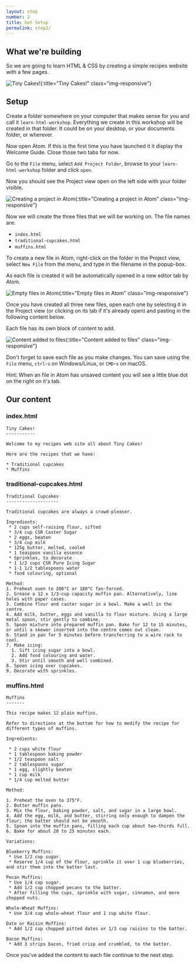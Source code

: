 ```yaml
---
layout: step
number: 2
title: Get Setup
permalink: step2/
---
```


## What we're building

So we are going to learn HTML & CSS by creating a simple recipes website with a few pages.

![Tiny Cakes!](../assets/css-fixed-homepage.png){:title="Tiny Cakes!" class="img-responsive"}

## Setup

Create a folder somewhere on your computer that makes sense for you and call it `learn-html-workshop`.
Everything we create in this workshop will be created in that folder.
It could be on your desktop, or your documents folder, or wherever.

Now open Atom.  If this is the first time you have launched it it display the Welcome Guide.
Close those two tabs for now.

Go to the `File` menu, select `Add Project Folder`, browse to your `learn-html-workshop` folder and click `open`.

Now you should see the Project view open on the left side with your folder visible.

![Creating a project in Atom](../assets/atom-blank.png){:title="Creating a project in Atom" class="img-responsive"}

Now we will create the three files that we will be working on.  The file names are:

 * `index.html`
 * `traditional-cupcakes.html`
 * `muffins.html`

To create a new file in Atom, right-click on the folder in the Project view, select `New File` from the menu, and type in the filename in the popup-box.

As each file is created it will be automatically opened in a new editor tab by Atom.

![Empty files in Atom](../assets/atom-empty-files.png){:title="Empty files in Atom" class="img-responsive"}

Once you have created all three new files, open each one by selecting it in the Project view (or clicking on its tab if it's already open) and pasting in the following content below.

Each file has its own block of content to add.

![Content added to files](../assets/atom-unformatted-files.png){:title="Content added to files" class="img-responsive"}

Don't forget to save each file as you make changes.  You can save using the `File` menu, `ctrl`-`s` on Windows/Linux, or  `CMD`-`s` on macOS.  

Hint: When an file in Atom has unsaved content you will see a little blue dot on the right on it's tab.

## Our content

### index.html

```
Tiny Cakes!
-----------

Welcome to my recipes web site all about Tiny Cakes!

Here are the recipes that we have:

* Traditional cupcakes
* Muffins
```

### traditional-cupcakes.html

```
Traditional Cupcakes
--------------------

Traditional cupcakes are always a crowd-pleaser.

Ingredients:
 * 2 cups self-raising flour, sifted
 * 3/4 cup CSR Caster Sugar
 * 2 eggs, beaten
 * 3/4 cup milk
 * 125g butter, melted, cooled
 * 1 teaspoon vanilla essence
 * Sprinkles, to decorate
 * 1 1/2 cups CSR Pure Icing Sugar
 * 1-1 1/2 tablespoons water
 * food colouring, optional

Method:
1. Preheat oven to 200°C or 180°C fan-forced.
2. Grease a 12 x 1/3-cup capacity muffin pan. Alternatively, line holes with paper cases.
3. Combine flour and caster sugar in a bowl. Make a well in the centre.
4. Add milk, butter, eggs and vanilla to flour mixture. Using a large metal spoon, stir gently to combine.
5. Spoon mixture into prepared muffin pan. Bake for 12 to 15 minutes, or until a skewer inserted into the centre comes out clean.
6. Stand in pan for 5 minutes before transferring to a wire rack to cool.
7. Make icing:
  1. Sift icing sugar into a bowl.
  2. Add food colouring and water.
  3. Stir until smooth and well combined.
8. Spoon icing over cupcakes.
9. Decorate with sprinkles.
```

### muffins.html

```
Muffins
-------

This recipe makes 12 plain muffins.  

Refer to directions at the bottom for how to modify the recipe for different types of muffins.

Ingredients:

 * 2 cups white flour
 * 1 tablespoon baking powder
 * 1/2 teaspoon salt
 * 2 tablespoons sugar
 * 1 egg, slightly beaten
 * 1 cup milk
 * 1/4 cup melted butter

Method:

1. Preheat the oven to 375°F.
2. Butter muffin pans.
3. Mix the flour, baking powder, salt, and sugar in a large bowl.
4. Add the egg, milk, and butter, stirring only enough to dampen the flour; the batter should not be smooth.
5. Spoon into the muffin pans, filling each cup about two-thirds full.
6. Bake for about 20 to 25 minutes each.

Variations:

Blueberry Muffins:
 * Use 1/2 cup sugar.
 * Reserve 1/4 cup of the flour, sprinkle it over 1 cup blueberries, and stir them into the batter last.

Pecan Muffins:
 * Use 1/4 cup sugar.
 * Add 1/2 cup chopped pecans to the batter.
 * After filling the cups, sprinkle with sugar, cinnamon, and more chopped nuts.

Whole-Wheat Muffins:
 * Use 3/4 cup whole-wheat flour and 1 cup white flour.

Date or Raisin Muffins:
 * Add 1/2 cup chopped pitted dates or 1/3 cup raisins to the batter.

Bacon Muffins:
 * Add 3 strips bacon, fried crisp and crumbled, to the batter.
```

Once you've added the content to each file continue to the next step.
